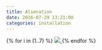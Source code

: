 ```yaml
---
title: Alienation
date: 2016-07-29 13:21:00
categories: installation
---
```


<div id="galleria">
{% for i in (1..7) %}
    <a href="{{ site.baseurl }}/images/default/alienation{{ i }}.jpg">
      <img
        src="{{ site.baseurl }}/images/thumbnail/alienation{{ i }}.jpg"
        data-big="{{ site.baseurl }}/images/raw/alienation{{ i }}.jpg"
      >
    </a>
{% endfor %}
</div>
